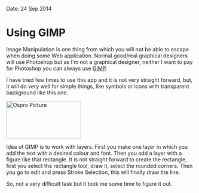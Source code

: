 Date: 24 Sep 2014

# Using GIMP

Image Manipulation is one thing from which you will not be able to escape when doing some Web application. Normal good/real graphical designers will use Photoshop but as I'm not a graphical designer, neither I want to pay for Photoshop you can always use [GIMP][].

I have tried few times to use this app and it is not very straight forward, but, it will do very well for simple things, like symbols or icons with transparent background like this one.

<img src="/attachments/ospro.png" alt="Ospro Picture" height= 100 width= 200 margin= "0 auto"/>

Idea of GIMP is to work with layers. First you make one layer in which you add the text with a desired colour and font. Then you add a layer with a figure like that rectangle. It is not straight forward to create the rectangle, first you select the rectangle tool, draw it, select the rounded corners. Then you go to edit and press Stroke Selection, this will finally draw the line.

So, not a very difficult task but it took me some time to figure it out.


[GIMP]: http://www.gimp.org/
